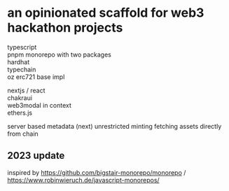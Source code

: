 # an opinionated scaffold for web3 hackathon projects

typescript  
pnpm monorepo with two packages  
hardhat  
typechain  
oz erc721 base impl

nextjs / react  
chakraui  
web3modal in context  
ethers.js

server based metadata (next)
unrestricted minting
fetching assets directly from chain

## 2023 update

inspired by https://github.com/bigstair-monorepo/monorepo / https://www.robinwieruch.de/javascript-monorepos/
